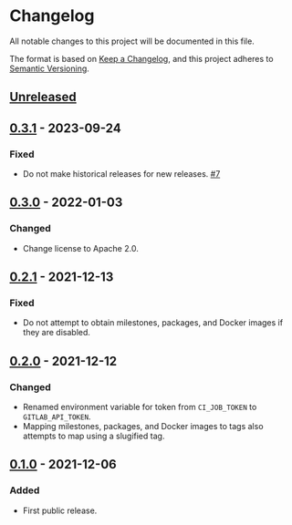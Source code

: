 # Changelog

All notable changes to this project will be documented in this file.

The format is based on [Keep a Changelog](https://keepachangelog.com/en/1.0.0/),
and this project adheres to [Semantic Versioning](https://semver.org/spec/v2.0.0.html).

## [Unreleased]

## [0.3.1] - 2023-09-24

### Fixed

- Do not make historical releases for new releases.
  [#7](https://gitlab.com/tozd/gitlab/release/-/issues/7)

## [0.3.0] - 2022-01-03

### Changed

- Change license to Apache 2.0.

## [0.2.1] - 2021-12-13

### Fixed

- Do not attempt to obtain milestones, packages, and Docker images if they are disabled.

## [0.2.0] - 2021-12-12

### Changed

- Renamed environment variable for token from `CI_JOB_TOKEN` to `GITLAB_API_TOKEN`.
- Mapping milestones, packages, and Docker images to tags also attempts to map
  using a slugified tag.

## [0.1.0] - 2021-12-06

### Added

- First public release.

[unreleased]: https://gitlab.com/tozd/gitlab/release/-/compare/v0.3.1...main
[0.3.1]: https://gitlab.com/tozd/gitlab/release/-/compare/v0.3.0...v0.3.1
[0.3.0]: https://gitlab.com/tozd/gitlab/release/-/compare/v0.2.1...v0.3.0
[0.2.1]: https://gitlab.com/tozd/gitlab/release/-/compare/v0.2.0...v0.2.1
[0.2.0]: https://gitlab.com/tozd/gitlab/release/-/compare/v0.1.0...v0.2.0
[0.1.0]: https://gitlab.com/tozd/gitlab/release/-/tags/v0.1.0

<!-- markdownlint-disable-file MD024 -->
